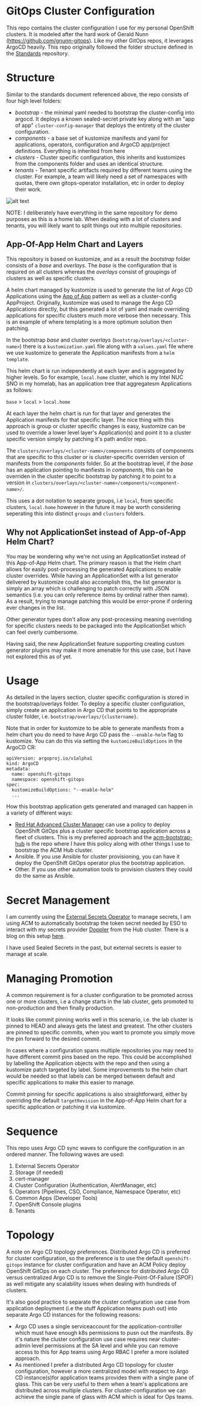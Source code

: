 # GitOps Cluster Configuration

This repo contains the cluster configuration I use for my personal OpenShift clusters. It is modeled after the hard work of Gerald Nunn (https://github.com/gnunn-gitops). Like my other GitOps repos, it leverages ArgoCD heavily. This repo originally followed the folder structure defined in the [Standards](https://github.com/gnunn-gitops/standards) repository.

# Structure

Similar to the standards document referenced above, the repo consists of four high level folders:

* _bootstrap_  - the minimal yaml needed to bootstrap the cluster-config into argocd. It deploys a known sealed-secret private key along with an "app of app" `cluster-config-manager` that deploys the entirety of the cluster configuration.
* _components_ - a base set of kustomize manifests and yaml for applications, operators, configuration and ArgoCD app/project definitions. Everything is inherited from here
* _clusters_ - Cluster specific configuration, this inherits and kustomizes from the components folder and uses an identical structure.
* _tenants_ - Tenant specific artifacts required by different teams using the cluster. For example, a team will likely need a set of namespaces with quotas, there own gitops-operator installation, etc in order to deploy their work.

![alt text](https://raw.githubusercontent.com/gnunn-gitops/cluster-config/main/docs/img/argocd.png)

NOTE: I deliberately have everything in the same repository for demo purposes as this is a home lab. When dealing with a lot of clusters and tenants, you will likely want to split things out into multiple repositories.

## App-Of-App Helm Chart and Layers

This repository is based on kustomize, and as a result the _bootstrap_ folder consists of a _base_ and _overlays_. The _base_ is the configuration that is required on all clusters whereas the _overlays_ consist of groupings of
clusters as well as specific clusters.

A helm chart managed by kustomize is used to generate the list of Argo CD Applications using the [App of App](https://argo-cd.readthedocs.io/en/stable/operator-manual/cluster-bootstrapping/#app-of-apps-pattern) pattern as well as a cluster-config AppProject. Originally, kustomize was used to manage the Argo CD Applications directly, but this generated a lot of yaml and made overriding applications for specific clusters much more verbose then necessary. This is an example of where templating is a more optimum solution then patching.

In the bootstrap _base_ and cluster _overlays_ (`bootstrap/overlays/<cluster-name>`) there is a `kustomization.yaml` file along with a `values.yaml` file where we use kustomize to generate the Application manifests from a `helm template`.

This helm chart is run independently at each layer and is aggregated by higher levels. So for example, `local.home` cluster, which is my Intel NUC SNO in my homelab, has an application tree that aggregatesm Applications as follows:

`base` > `local` > `local.home`

At each layer the helm chart is run for that layer and generates the Application manifests for that specific layer. The nice thing with this approach is group or cluster specific changes is easy, kustomize can be used to override a lower level layer's Application(s) and point it to a cluster specific version simply by patching it's path and/or repo.

The `clusters/overlays/<cluster-name>/components` consists of components that are specific to this cluster or is cluster-specific overriden version of manifests from the _components_ folder. So at the bootstrap level, if the _base_ has an application pointing to manfiests in _components_, this can be overriden in the cluster specific bootstrap by patching it to point to a version in `clusters/overlays/<cluster-name>/components/<component-name>/`.

This uses a dot notation to separate groups, i.e `local`, from specific clusters, `local.home` however in the future it may be worth considering seperating this into distinct `groups` and `clusters` folders.

## Why not ApplicationSet instead of App-of-App Helm Chart?

You may be wondering why we're not using an ApplicationSet instead of this App-of-App Helm chart. The primary reason is that the Helm chart allows for easily post-processing the generated Applications to enable cluster overrides. While having an ApplicationSet with a list generator delivered by kustomize could also accomplish this, the list generator is simply an array which is challenging to patch correctly with JSON semantics (i.e. you can only reference items by ordinal rather then name). As a result, trying to manage patching this would be error-prone if ordering ever changes in the list.

Other generator types don't allow any post-processing meaning overriding for specific clusters needs to be packaged into the ApplicationSet which  can feel overly cumbersome.

Having said, the new ApplicationSet feature supporting creating custom generator plugins may make it more amenable for this use case, but I have not explored this as of yet.

# Usage

As detailed in the layers section, cluster specific configuration is stored in the bootstrap/overlays folder. To deploy a specific cluster configuration, simply create an application in Argo CD that points to the appropriate cluster folder, i.e. `bootstrap/overlays/{clustername}`.

Note that in order for kustomize to be able to generate manifests from a helm chart you do need to have Argo CD pass the `--enable-helm` flag to kustomize. You can do this via setting the `kustomizeBuildOptions` in the ArgoCD CR:

```
apiVersion: argoproj.io/v1alpha1
kind: ArgoCD
metadata:
  name: openshift-gitops
  namespace: openshift-gitops
spec:
  kustomizeBuildOptions: "--enable-helm"
  ...
```

How this bootstrap application gets generated and managed can happen in a variety of different ways:

* [Red Hat Advanced Cluster Manager](https://www.redhat.com/en/technologies/management/advanced-cluster-management) can use a policy to deploy OpenShift GitOps plus a cluster specific bootstrap application across a fleet of clusters. This is my preferred approach and the [acm-bootstrap-hub](https://github.com/redhatryan/acm-hub-bootstrap) is the repo where I have this policy along with other things I use to bootstrap the ACM Hub cluster.
* Ansible. If you use Ansible for cluster provisioning, you can have it deploy the OpenShift GitOps operator plus the bootstrap application.
* Other. If you use other automation tools to provision clusters they could do the same as Ansible.

# Secret Management

I am currently using the [External Secrets Operator](https://external-secrets.io/latest/) to manage secrets, I am using ACM to automatically bootstrap the token secret needed by ESO to interact with my secrets provider [Doppler](doppler.com) from the Hub cluster. There is a blog on this setup [here](https://cloud.redhat.com/blog/external-secrets-operator-and-doppler-with-openshift-gitops).

I have used Sealed Secrets in the past, but external secrets is easier to manage at scale.

# Managing Promotion

A common requirement is for a cluster configuration to be promoted across one or more clusters, i.e a change starts in the lab cluster, gets promoted to non-production and then finally production.

It looks like commit pinning works well in this scenario, i.e. the lab cluster is pinned to HEAD and always gets the latest and greatest. The other clusters are pinned to specific commits, when you want to promote you simply move the pin forward to the desired commit.

In cases where a configuration spans multiple repositories you may need to have different commit pins based on the repo. This could be accomplished by labelling the Application objects with the repo and then using a kustomize patch targeted by label. Some improvements to the helm chart would be needed so that labels can be merged between default and specific applications to make this easier to manage.

Commit pinning for specific applications is also straightforward, either by overriding the default `targetRevision` in the App-of-App Helm chart for a specific application or patching it via kustomize.

# Sequence

This repo uses Argo CD sync waves to configure the configuration in an ordered manner. The following waves are used:

1. External Secrets Operator
2. Storage (if needed)
3. cert-manager
11. Cluster Configuration (Authentication, AlertManager, etc)
21. Operators (Pipelines, CSO, Compliance, Namespace Operator, etc)
31. Common Apps (Developer Tools)
41. OpenShift Console plugins
51. Tenants

# Topology

A note on Argo CD topology preferences. Distributed Argo CD is preferred for cluster configuration, so the preference is to use the default `openshift-gitops` instance for cluster configuration and have an ACM Policy deploy OpenShift GitOps on each cluster. The preference for distributed Argo CD versus centralized Argo CD is to remove the Single-Point-Of-Failure (SPOF) as well mitigate any scalability issues when dealing with hundreds of clusters.

It's also good practice to separate the cluster configuration use case from application deployment (i.e the stuff Application teams push out) into separate Argo CD instances for the following reasons:

* Argo CD uses a single serviceaccount for the application-controller which must have enough k8s permissions to pusn out the manifests. By it's nature the cluster configuration use case requires near cluster-admin level permissions at the SA level and while you can remove access to this for App teams using Argo RBAC I prefer a more isolated approach.
* As mentioned I prefer a distributed Argo CD topology for cluster configuration, however a more centralized model with respect to Argo CD instance(s)for application teams provides them with a single pane of glass. This can be very useful to them when a team's applications are distributed across multiple clusters. For cluster-configuration we can achieve the single pane of glass with ACM which is ideal for Ops teams.
